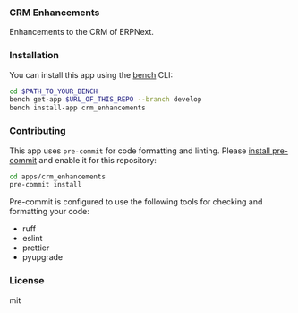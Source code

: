 ### CRM Enhancements

Enhancements to the CRM of ERPNext.

### Installation

You can install this app using the [bench](https://github.com/frappe/bench) CLI:

```bash
cd $PATH_TO_YOUR_BENCH
bench get-app $URL_OF_THIS_REPO --branch develop
bench install-app crm_enhancements
```

### Contributing

This app uses `pre-commit` for code formatting and linting. Please [install pre-commit](https://pre-commit.com/#installation) and enable it for this repository:

```bash
cd apps/crm_enhancements
pre-commit install
```

Pre-commit is configured to use the following tools for checking and formatting your code:

- ruff
- eslint
- prettier
- pyupgrade

### License

mit
